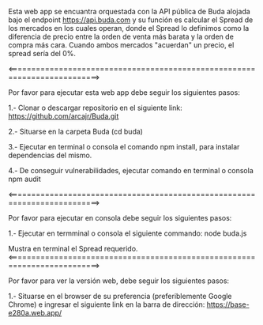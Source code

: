 Esta web app se encuantra orquestada con la API pública de Buda alojada bajo el endpoint https://api.buda.com y su función es calcular el Spread de los mercados en los cuales operan, donde el Spread lo definimos como la diferencia de precio entre la orden de venta más barata y la orden de compra más cara. Cuando ambos mercados "acuerdan" un precio, el spread sería del 0%.

<==========================================================================>

Por favor para ejecutar esta web app debe seguir los siguientes pasos:

1.- Clonar o descargar repositorio en el siguiente link: https://github.com/arcajr/Buda.git

2.- Situarse en la carpeta Buda (cd buda)

3.- Ejecutar en terminal o consola el comando npm install, para instalar dependencias del mismo.

4.- De conseguir vulnerabilidades, ejecutar comando en terminal o consola npm audit

<==========================================================================>

Por favor para ejecutar en consola debe seguir los siguientes pasos:

1.- Ejecutar en termminal o consola el siguiente commando: node buda.js

Mustra en terminal el Spread requerido.
<==========================================================================>

Por favor para ver la versión web, debe seguir los siguientes pasos:

1.- Situarse en el browser de su preferencia (preferiblemente Google Chrome) e ingresar el siguiente link en la barra de dirección: https://base-e280a.web.app/